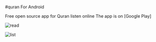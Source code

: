 #quran For Android

Free open source app for Quran listen online The app is on [Google Play]

![read](https://lh3.googleusercontent.com/sD90RlO9fnpPiMQj_1344SAqcZt4JQprdBR5mRv_iA3JzgPvF29OSVKr_Wxkto_itKoa=h900)


![list](https://lh3.googleusercontent.com/Vpb2pbEQUhU3XqRJzq7M3WSDqa44OD38hUxgIPTzXMzjfPnR6iauPYQ7cpqHTA9GK7Q=h900)
